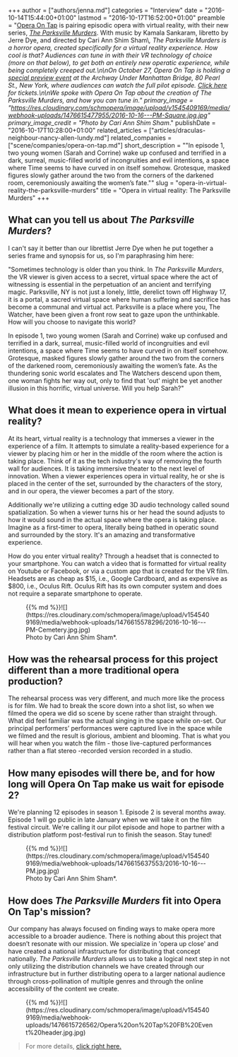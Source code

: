 +++
author = ["authors/jenna.md"]
categories = "Interview"
date = "2016-10-14T15:44:00+01:00"
lastmod = "2016-10-17T16:52:00+01:00"
preamble = "[Opera On Tap](/scene/companies/opera-on-tap/) is pairing episodic opera with virtual reality, with their new series, [*The Parksville Murders*](http://theparksvillemurders.com/). With music by Kamala Sankaram, libretto by Jerre Dye, and directed by Cari Ann Shim Sham\\*, *The Parksville Murders* is a horror opera, created specifically for a virtual reality experience. How cool is that? Audiences can tune in with their VR technology of choice (more on that below), to get both an entirely new operatic experience, while being completely creeped out.\n\nOn October 27, Opera On Tap is holding a [special preview event](https://www.eventbrite.com/e/the-parksville-murders-exclusive-preview-event-tickets-28072123477) at the Archway Under Manhattan Bridge, 80 Pearl St., New York, where audiences can watch the full pilot episode. [Click here](https://www.eventbrite.com/e/the-parksville-murders-exclusive-preview-event-tickets-28072123477) for tickets.\n\nWe spoke with Opera On Tap about the creation of *The Parksville Murders*, and how you can tune in."
primary_image = "https://res.cloudinary.com/schmopera/image/upload/v1545409169/media/webhook-uploads/1476615477955/2016-10-16---PM-Square.jpg.jpg"
primary_image_credit = "Photo by Cari Ann Shim Sham*."
publishDate = "2016-10-17T10:28:00+01:00"
related_articles = ["articles/draculas-neighbour-nancy-allen-lundy.md"]
related_companies = ["scene/companies/opera-on-tap.md"]
short_description = "&quot;In episode 1, two young women (Sarah and Corrine) wake up confused and terrified in a dark, surreal, music-filled world of incongruities and evil intentions, a space where Time seems to have curved in on itself somehow. Grotesque, masked figures slowly gather around the two from the corners of the darkened room, ceremoniously awaiting the women’s fate.&quot;"
slug = "opera-in-virtual-reality-the-parksville-murders"
title = "Opera in virtual reality: The Parksville Murders"
+++

## What can you tell us about *The Parksville Murders*?

I can't say it better than our librettist Jerre Dye when he put together a series frame and synopsis for us, so I'm paraphrasing him here:

"Sometimes technology is older than you think. In *The Parksville Murders*, the VR viewer is given access to a secret, virtual space where the act of witnessing is essential in the perpetuation of an ancient and terrifying magic. Parksville, NY is not just a lonely, little, derelict town off Highway 17, it is a portal, a sacred virtual space where human suffering and sacrifice has become a communal and virtual act. Parksville is a place where you, The Watcher, have been given a front row seat to gaze upon the unthinkable. How will you choose to navigate this world?

In episode 1, two young women (Sarah and Corrine) wake up confused and terrified in a dark, surreal, music-filled world of incongruities and evil intentions, a space where Time seems to have curved in on itself somehow. Grotesque, masked figures slowly gather around the two from the corners of the darkened room, ceremoniously awaiting the women’s fate. As the thundering sonic world escalates and The Watchers descend upon them, one woman fights her way out, only to find that 'out' might be yet another illusion in this horrific, virtual universe. Will you help Sarah?"
 
## What does it mean to experience opera in virtual reality?

At its heart, virtual reality is a technology that immerses a viewer in the experience of a film.  It attempts to simulate a reality-based experience for a viewer by placing him or her in the middle of the room where the action is taking place.  Think of it as the tech industry's way of removing the fourth wall for audiences. It is taking immersive theater to the next level of innovation. When a viewer experiences opera in virtual reality, he or she is placed in the center of the set, surrounded by the characters of the story, and in our opera, the viewer becomes a part of the story.  

Additionally we're utilizing a cutting edge 3D audio technology called sound spatialization.  So when a viewer turns his or her head the sound adjusts to how it would sound in the actual space where the opera is taking place.  Imagine as a first-timer to opera, literally being bathed in operatic sound and surrounded by the story.  It's an amazing and transformative experience.  

How do you enter virtual reality?  Through a headset that is connected to your smartphone.  You can watch a video that is formatted for virtual reality on Youtube or Facebook, or via a custom app that is created for the VR film.  Headsets are as cheap as $15, i.e., Google Cardboard, and as expensive as $800, i.e., Oculus Rift. Oculus Rift has its own computer system and does not require a separate smartphone to operate.

<figure data-type="image">{{% md %}}![](https://res.cloudinary.com/schmopera/image/upload/v1545409169/media/webhook-uploads/1476615578296/2016-10-16---PM-Cemetery.jpg.jpg)
<figcaption>Photo by Cari Ann Shim Sham*.</figcaption>
</figure>

## How was the rehearsal process for this project different than a more traditional opera production? 

The rehearsal process was very different, and much more like the process is for film.  We had to break the score down into a shot list, so when we filmed the opera we did so scene by scene rather than straight through. What did feel familiar was the actual singing in the space while on-set.  Our principal performers’ performances were captured live in the space while we filmed and the result is glorious, ambient and blooming.  That is what you will hear when you watch the film - those live-captured performances rather than a flat stereo -recorded version recorded in a studio.

## How many episodes will there be, and for how long will Opera On Tap make us wait for episode 2?

We're planning 12 episodes in season 1.  Episode 2 is several months away.  Episode 1 will go public in late January when we will take it on the film festival circuit.  We're calling it our pilot episode and hope to partner with a distribution platform post-festival run to finish the season.  Stay tuned!

<figure data-type="image">{{% md %}}![](https://res.cloudinary.com/schmopera/image/upload/v1545409169/media/webhook-uploads/1476615637553/2016-10-16---PM.jpg.jpg)
<figcaption>Photo by Cari Ann Shim Sham*.</figcaption>
</figure>

## How does *The Parksville Murders* fit into Opera On Tap's mission?

Our company has always focused on finding ways to make opera more accessible to a broader audience. There is nothing about this project that doesn’t resonate with our mission.  We specialize in 'opera up close' and have created a national infrastructure for distributing that concept nationally. *The Parksville Murders* allows us to take a logical next step in not only utilizing the distribution channels we have created through our infrastructure but in further distributing opera to a larger national audience through cross-pollination of multiple genres and through the online accessibility of the content we create.

<figure data-type="image">{{% md %}}![](https://res.cloudinary.com/schmopera/image/upload/v1545409169/media/webhook-uploads/1476615726562/Opera%20on%20Tap%20FB%20Event%20header.jpg.jpg)
</figure>

>For more details, [click right here.](http://theparksvillemurders.com/)
